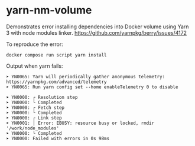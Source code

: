 # yarn-nm-volume

Demonstrates error installing dependencies into Docker volume using Yarn 3 with
node modules linker. https://github.com/yarnpkg/berry/issues/4172


To reproduce the error:

```
docker compose run script yarn install
```

Output when yarn fails:

```
➤ YN0065: Yarn will periodically gather anonymous telemetry: https://yarnpkg.com/advanced/telemetry
➤ YN0065: Run yarn config set --home enableTelemetry 0 to disable

➤ YN0000: ┌ Resolution step
➤ YN0000: └ Completed
➤ YN0000: ┌ Fetch step
➤ YN0000: └ Completed
➤ YN0000: ┌ Link step
➤ YN0001: │ Error: EBUSY: resource busy or locked, rmdir '/work/node_modules'
➤ YN0000: └ Completed
➤ YN0000: Failed with errors in 0s 98ms
```
